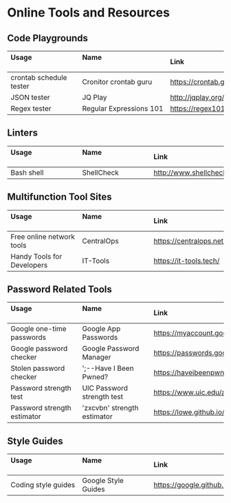 # Online Tools and Resources

## Code Playgrounds

| Usage                                     | Name                                     | Link
|:----------------------------|:----------------------------|:----------------------------
| crontab schedule tester     | Cronitor crontab guru       | <https://crontab.guru>
| JSON tester                 | JQ Play                     | <http://jqplay.org/>
| Regex tester                | Regular Expressions 101     | <https://regex101.com/>

## Linters

| Usage                                     | Name                                     | Link
|:----------------------------|:----------------------------|:----------------------------
| Bash shell                  | ShellCheck                  | <http://www.shellcheck.net/>

## Multifunction Tool Sites

| Usage                                     | Name                                     | Link
|:----------------------------|:----------------------------|:----------------------------
| Free online network tools   | CentralOps                  | <https://centralops.net/>
| Handy Tools for Developers  | IT-Tools                    | <https://it-tools.tech/>

## Password Related Tools

| Usage                                     | Name                                     | Link
|:----------------------------|:----------------------------|:----------------------------
| Google one-time passwords   | Google App Passwords        | <https://myaccount.google.com/apppasswords>
| Google password checker     | Google Password Manager     | <https://passwords.google.com/>
| Stolen password checker     | ';--Have I Been Pwned?      | <https://haveibeenpwned.com/>
| Password strength test      | UIC Password strength test  | <https://www.uic.edu/apps/strong-password>
| Password strength estimator | 'zxcvbn' strength estimator | <https://lowe.github.io/tryzxcvbn>

## Style Guides

| Usage                                     | Name                                     | Link
|:----------------------------|:----------------------------|:----------------------------
| Coding style guides   | Google Style Guides        | <https://google.github.io/styleguide/>
